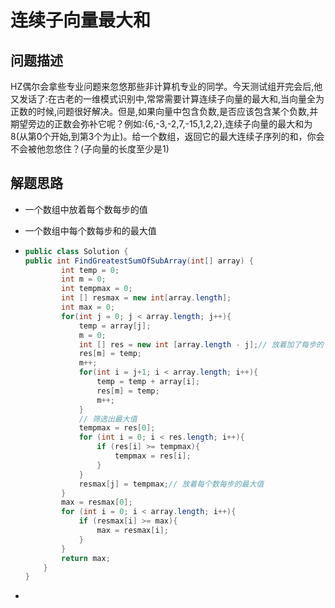 # 连续子向量最大和

## 问题描述

HZ偶尔会拿些专业问题来忽悠那些非计算机专业的同学。今天测试组开完会后,他又发话了:在古老的一维模式识别中,常常需要计算连续子向量的最大和,当向量全为正数的时候,问题很好解决。但是,如果向量中包含负数,是否应该包含某个负数,并期望旁边的正数会弥补它呢？例如:{6,-3,-2,7,-15,1,2,2},连续子向量的最大和为8(从第0个开始,到第3个为止)。给一个数组，返回它的最大连续子序列的和，你会不会被他忽悠住？(子向量的长度至少是1)

## 解题思路

- 一个数组中放着每个数每步的值

- 一个数组中每个数每步和的最大值

- ```java
  public class Solution {
  public int FindGreatestSumOfSubArray(int[] array) {
          int temp = 0;
          int m = 0;
          int tempmax = 0;
          int [] resmax = new int[array.length];
          int max = 0;
          for(int j = 0; j < array.length; j++){
              temp = array[j];
              m = 0;
              int [] res = new int [array.length - j];// 放着加了每步的
              res[m] = temp;
              m++;
              for(int i = j+1; i < array.length; i++){
                  temp = temp + array[i];
                  res[m] = temp;
                  m++;
              }
              // 筛选出最大值
              tempmax = res[0];
              for (int i = 0; i < res.length; i++){
                  if (res[i] >= tempmax){
                      tempmax = res[i];
                  }
              }
              resmax[j] = tempmax;// 放着每个数每步的最大值
          }
          max = resmax[0];
          for (int i = 0; i < array.length; i++){
              if (resmax[i] >= max){
                  max = resmax[i];
              }
          }
          return max;
      }
  }
  
  ```

- 

